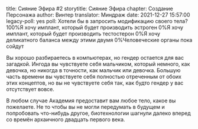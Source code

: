 title: Сияние Эфира #2
storytitle: Сияние Эфира
chapter: Создание Персонажа
author: Винтер
translator: Миндраж
date: 2021-12-27 15:57:00
legacy-poll: yes
poll: Хотели бы в запросить модификацию своего тела?
      100%Я хочу имплант, который будет производить эстроген
      0%Я хочу имплант, который будет производить тестостерон
      0%Я хочу деликатного баланса между этими двумя
      0%Человеческие органы пока сойдут

Вы хорошо разбираетесь в компьютерах, но гендер остается для вас загадкой. Ингода вы чувствуете себя мальчиком, который немного, как девочка, но никогда в точности, как мальчик или девочка. Большую часть времени вы чувствуете себя полностью отреченным от обоих этих концептов, но вы не чувствуете себя так, как будто гендер у вас отсутствует вовсе.

В любом случае Академия предоставит вам любое тело, какое вы пожелаете. Не то чтобы вы не могли передумать в будущем и попробовать что-нибудь другое, биотехнологии шагнули далеко вперед со времён архаичного двадцать первого века.